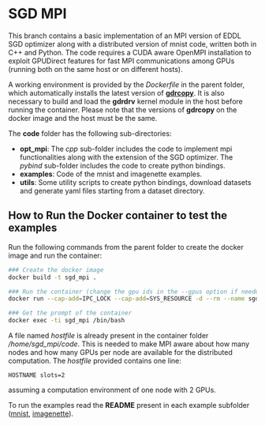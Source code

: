 # SGD MPI
This branch contains a basic implementation of an MPI version of EDDL SGD optimizer along with a distributed version of mnist code, written both in C++ and Python.
The code requires a CUDA aware OpenMPI installation to exploit GPUDirect features for fast MPI communications among GPUs (running both on the same host or on different hosts). 

A working environment is provided by the *Dockerfile* in the parent folder, which automatically installs the latest version of [**gdrcopy**](https://github.com/NVIDIA/gdrcopy). It is also necessary to build and load the **gdrdrv** kernel module in the host before running the container. Please note that the versions of **gdrcopy** on the docker image and the host must be the same.

The **code** folder has the following sub-directories:
 * **opt_mpi**: The *cpp* sub-folder includes the code to implement mpi functionalities along with the extension of the SGD optimizer. The *pybind* sub-folder includes the code to create python bindings.
 * **examples**: Code of the mnist and imagenette examples.
 * **utils**: Some utility scripts to create python bindings, download datasets and generate yaml files starting from a dataset directory.  

## How to Run the Docker container to test the examples
Run the following commands from the parent folder to create the docker image and run the container:
```bash
### Create the docker image
docker build -t sgd_mpi .

### Run the container (change the gpu ids in the --gpus option if needed)
docker run --cap-add=IPC_LOCK --cap-add=SYS_RESOURCE -d --rm --name sgd_mpi --gpus '"device=0, 1"' sgd_mpi:latest

### Get the prompt of the container
docker exec -ti sgd_mpi /bin/bash
```

A file named *hostfile* is already present in the container folder */home/sgd_mpi/code*. This is needed to make MPI aware about how many nodes and how many GPUs per node are available for the distributed computation. The *hostfile* provided contains one line:
```
HOSTNAME slots=2
```
assuming a computation environment of one node with 2 GPUs.

To run the examples read the **README** present in each example subfolder ([mnist](code/examples/mnist), [imagenette](imagenette2-224/python)). 
